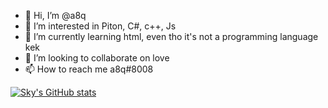 - 👋 Hi, I’m @a8q
- 👀 I’m interested in Piton, C#, c++, Js
- 🌱 I’m currently learning html, even tho it's not a programming language kek
- 💞️ I’m looking to collaborate on love
- 📫 How to reach me a8q#8008

[![Sky's GitHub stats](https://github-readme-stats.vercel.app/api?username=a8q)](https://github.com/anuraghazra/github-readme-stats)

